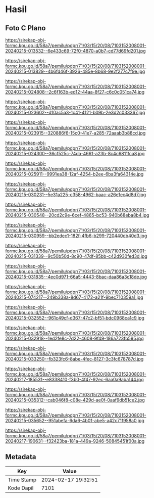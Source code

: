# Hasil

## Foto C Plano

https://sirekap-obj-formc.kpu.go.id/58a7/pemilu/pdpr/71/03/15/20/08/7103152008001-20240215-013532--6e433c69-72f0-4870-a0b7-cd77d69fd201.jpg

https://sirekap-obj-formc.kpu.go.id/58a7/pemilu/pdpr/71/03/15/20/08/7103152008001-20240215-013829--4b6fd46f-3926-485e-8b68-9e2f277c7f9e.jpg

https://sirekap-obj-formc.kpu.go.id/58a7/pemilu/pdpr/71/03/15/20/08/7103152008001-20240215-024808--2c6f163b-ed12-44aa-8f27-c6c0c051ca74.jpg

https://sirekap-obj-formc.kpu.go.id/58a7/pemilu/pdpr/71/03/15/20/08/7103152008001-20240215-023602--d10ac5a3-1c41-4121-b09b-2e3d2c033367.jpg

https://sirekap-obj-formc.kpu.go.id/58a7/pemilu/pdpr/71/03/15/20/08/7103152008001-20240215-023915--320886f6-15c0-41e7-a285-72aaab3b88cd.jpg

https://sirekap-obj-formc.kpu.go.id/58a7/pemilu/pdpr/71/03/15/20/08/7103152008001-20240215-024300--36cf525c-74da-4661-a23b-8c4c6811fca8.jpg

https://sirekap-obj-formc.kpu.go.id/58a7/pemilu/pdpr/71/03/15/20/08/7103152008001-20240215-025911--9991ea38-12af-4254-b2ee-6ba3fa64314e.jpg

https://sirekap-obj-formc.kpu.go.id/58a7/pemilu/pdpr/71/03/15/20/08/7103152008001-20240215-030231--5e31a225-c358-4962-baac-a26e1ec4d8d7.jpg

https://sirekap-obj-formc.kpu.go.id/58a7/pemilu/pdpr/71/03/15/20/08/7103152008001-20240215-030548--20cd2c9e-6cef-4865-bc53-940b68eba8b4.jpg

https://sirekap-obj-formc.kpu.go.id/58a7/pemilu/pdpr/71/03/15/20/08/7103152008001-20240215-030959--bb2edec1-182f-4fb6-b299-720440db40d3.jpg

https://sirekap-obj-formc.kpu.go.id/58a7/pemilu/pdpr/71/03/15/20/08/7103152008001-20240215-031339--9c50b50d-8c90-47df-85bb-c42d930fed3d.jpg

https://sirekap-obj-formc.kpu.go.id/58a7/pemilu/pdpr/71/03/15/20/08/7103152008001-20240215-031835--4ec0d971-66a5-4443-8bac-daa86a3c18de.jpg

https://sirekap-obj-formc.kpu.go.id/58a7/pemilu/pdpr/71/03/15/20/08/7103152008001-20240215-074217--249b338a-8d67-4172-a21f-9bec710359a1.jpg

https://sirekap-obj-formc.kpu.go.id/58a7/pemilu/pdpr/71/03/15/20/08/7103152008001-20240215-032552--961c49cf-d367-47c2-bf51-bdc0968ca1c9.jpg

https://sirekap-obj-formc.kpu.go.id/58a7/pemilu/pdpr/71/03/15/20/08/7103152008001-20240215-032918--1ed2fe8c-7d22-4608-9f49-186a723fb595.jpg

https://sirekap-obj-formc.kpu.go.id/58a7/pemilu/pdpr/71/03/15/20/08/7103152008001-20240215-033250--fb323fc6-8abe-4fec-8127-3c3fc678787d.jpg

https://sirekap-obj-formc.kpu.go.id/58a7/pemilu/pdpr/71/03/15/20/08/7103152008001-20240217-185531--e8338410-f3b0-4f47-92ec-6aa0a9aba144.jpg

https://sirekap-obj-formc.kpu.go.id/58a7/pemilu/pdpr/71/03/15/20/08/7103152008001-20240215-035312--cab046f8-c08e-429d-ae0f-0aaf9db51ce2.jpg

https://sirekap-obj-formc.kpu.go.id/58a7/pemilu/pdpr/71/03/15/20/08/7103152008001-20240215-035652--951abefa-6da6-4b01-abe5-a42c71f958a0.jpg

https://sirekap-obj-formc.kpu.go.id/58a7/pemilu/pdpr/71/03/15/20/08/7103152008001-20240217-190631--f32423ba-181a-449a-9246-50845451f00a.jpg


## Metadata

| Key        | Value               |
| ---------- | ------------------- |
| Time Stamp | 2024-02-17 19:32:51 |
| Kode Dapil | 7101                |



